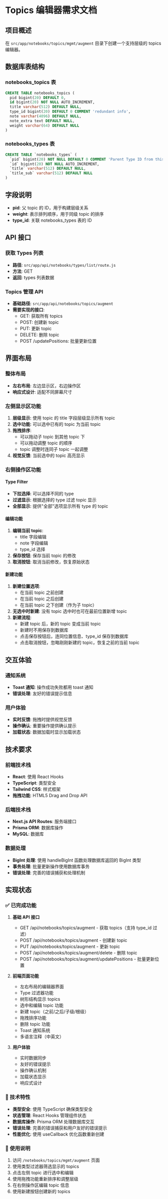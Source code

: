 # Topics 编辑器需求文档

## 项目概述
在 `src/app/notebooks/topics/mgmt/augment` 目录下创建一个支持层级的 topics 编辑器。

## 数据库表结构

### notebooks_topics 表
```sql
CREATE TABLE notebooks_topics (
  pid bigint(20) DEFAULT 0,
  id bigint(20) NOT NULL AUTO_INCREMENT,
  title varchar(512) DEFAULT NULL,
  type_id bigint(20) DEFAULT 0 COMMENT 'redundant info',
  note varchar(4096) DEFAULT NULL,
  note_extra text DEFAULT NULL,
  weight varchar(64) DEFAULT NULL
)
```

### notebooks_types 表
```sql
CREATE TABLE `notebooks_types` (
  `pid` bigint(20) NOT NULL DEFAULT 0 COMMENT 'Parent Type ID from this Table',
  `id` bigint(20) NOT NULL AUTO_INCREMENT,
  `title` varchar(512) DEFAULT NULL,
  `title_sub` varchar(512) DEFAULT NULL
)
```

## 字段说明
- **pid**: 父 topic 的 ID，用于构建层级关系
- **weight**: 表示排列顺序，用于同级 topic 的排序
- **type_id**: 关联 notebooks_types 表的 ID

## API 接口

### 获取 Types 列表
- **路径**: `src/app/api/notebooks/types/list/route.js`
- **方法**: GET
- **返回**: types 列表数据

### Topics 管理 API
- **基础路径**: `src/app/api/notebooks/topics/augment`
- **需要实现的接口**:
  - GET: 获取所有 topics
  - POST: 创建新 topic
  - PUT: 更新 topic
  - DELETE: 删除 topic
  - POST /updatePositions: 批量更新位置

## 界面布局

### 整体布局
- **左右布局**: 左边显示区，右边操作区
- **响应式设计**: 适配不同屏幕尺寸

### 左侧显示区功能
1. **层级显示**: 使用 topic 的 title 字段层级显示所有 topic
2. **选中功能**: 可以选中已有的 topic 为当前 topic
3. **拖拽排序**: 
   - 可以拖动子 topic 到其他 topic 下
   - 可以拖动调整 topic 的顺序
   - topic 调整时连同子 topic 一起调整
4. **视觉反馈**: 当前选中的 topic 高亮显示

### 右侧操作区功能

#### Type Filter
- **下拉选择**: 可以选择不同的 type
- **过滤显示**: 根据选择的 type 过滤 topic 显示
- **全部显示**: 提供"全部"选项显示所有 type 的 topic

#### 编辑功能
1. **编辑当前 topic**:
   - title 字段编辑
   - note 字段编辑
   - type_id 选择
2. **保存按钮**: 保存当前 topic 的修改
3. **取消按钮**: 取消当前修改，恢复原始状态

#### 新建功能
1. **新建位置选项**:
   - 在当前 topic 之前创建
   - 在当前 topic 之后创建
   - 在当前 topic 之下创建（作为子 topic）
2. **无选中时新建**: 没有 topic 选中时也可在最前位置新增 topic
3. **新建流程**:
   - 新建 topic 后，新的 topic 变成当前 topic
   - 新建时不用保存到数据库
   - 点击保存按钮后，连同位置信息、type_id 保存到数据库
   - 点击取消按钮，忽略刚刚新建的 topic，恢复之前的当前 topic

## 交互体验

### 通知系统
- **Toast 通知**: 操作成功失败都用 toast 通知
- **错误处理**: 友好的错误提示信息

### 用户体验
- **实时反馈**: 拖拽时提供视觉反馈
- **操作确认**: 重要操作提供确认提示
- **加载状态**: 数据加载时显示加载状态

## 技术要求

### 前端技术栈
- **React**: 使用 React Hooks
- **TypeScript**: 类型安全
- **Tailwind CSS**: 样式框架
- **拖拽功能**: HTML5 Drag and Drop API

### 后端技术栈
- **Next.js API Routes**: 服务端接口
- **Prisma ORM**: 数据库操作
- **MySQL**: 数据库

### 数据处理
- **BigInt 处理**: 使用 handleBigInt 函数处理数据库返回的 BigInt 类型
- **事务处理**: 批量更新操作使用数据库事务
- **错误处理**: 完善的错误捕获和处理机制

## 实现状态

### ✅ 已完成功能
1. **基础 API 接口**
   - GET /api/notebooks/topics/augment - 获取 topics（支持 type_id 过滤）
   - POST /api/notebooks/topics/augment - 创建新 topic
   - PUT /api/notebooks/topics/augment - 更新 topic
   - POST /api/notebooks/topics/augment/delete - 删除 topic
   - POST /api/notebooks/topics/augment/updatePositions - 批量更新位置

2. **前端页面功能**
   - 左右布局的编辑器界面
   - Type 过滤器功能
   - 树形结构显示 topics
   - 选中和编辑 topic 功能
   - 新建 topic（之前/之后/子级/根级）
   - 拖拽排序功能
   - 删除 topic 功能
   - Toast 通知系统
   - 多语言注释（中英文）

3. **用户体验**
   - 实时数据同步
   - 友好的错误提示
   - 操作确认机制
   - 加载状态显示
   - 响应式设计

### 🔄 技术特性
- **类型安全**: 使用 TypeScript 确保类型安全
- **状态管理**: React Hooks 管理组件状态
- **数据库操作**: Prisma ORM 处理数据库交互
- **错误处理**: 完善的错误捕获和用户友好的错误提示
- **性能优化**: 使用 useCallback 优化函数重新创建

### 📝 使用说明
1. 访问 `/notebooks/topics/mgmt/augment` 页面
2. 使用类型过滤器筛选显示的 topics
3. 点击左侧 topic 进行选中和编辑
4. 使用拖拽功能重新排序和调整层级
5. 在右侧操作区编辑 topic 信息
6. 使用新建按钮创建新的 topics
